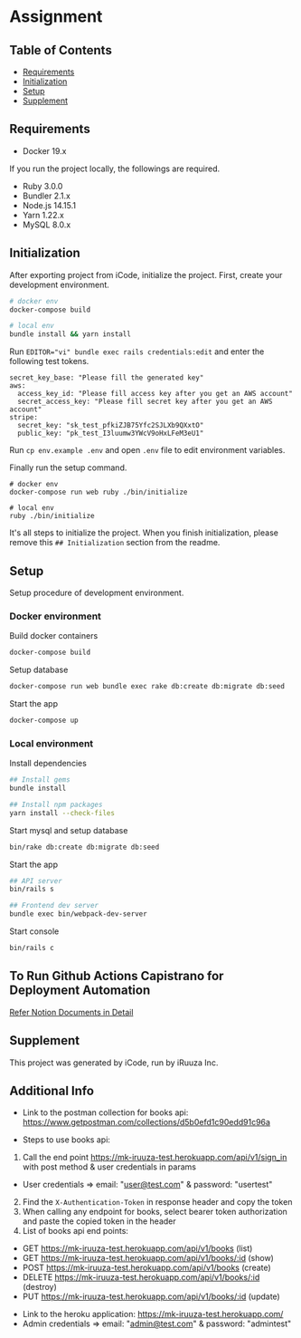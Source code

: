 # Assignment

## Table of Contents
* [Requirements](##requirements)
* [Initialization](##initialization)
* [Setup](##setup)
* [Supplement](##supplement)

## Requirements
- Docker 19.x

If you run the project locally, the followings are required.
- Ruby 3.0.0
- Bundler 2.1.x
- Node.js 14.15.1
- Yarn 1.22.x
- MySQL 8.0.x

## Initialization
After exporting project from iCode, initialize the project. First, create your development environment.
```bash
# docker env
docker-compose build

# local env
bundle install && yarn install
```

Run ` EDITOR="vi" bundle exec rails credentials:edit ` and enter the following test tokens.
```
secret_key_base: "Please fill the generated key"
aws:
  access_key_id: "Please fill access key after you get an AWS account"
  secret_access_key: "Please fill secret key after you get an AWS account"
stripe:
  secret_key: "sk_test_pfkiZJB75Yfc2SJLXb9QXxtO"
  public_key: "pk_test_I3luumw3YWcV9oHxLFeM3eU1"
```

Run `cp env.example .env` and open `.env` file to edit environment variables.

Finally run the setup command.
```
# docker env
docker-compose run web ruby ./bin/initialize

# local env
ruby ./bin/initialize
```

It's all steps to initialize the project. When you finish initialization, please remove this ` ## Initialization ` section from the readme.

## Setup
Setup procedure of development environment.

### Docker environment

Build docker containers
```bash
docker-compose build
```

Setup database
```bash
docker-compose run web bundle exec rake db:create db:migrate db:seed
```

Start the app
```bash
docker-compose up
```

### Local environment

Install dependencies
```bash
## Install gems
bundle install

## Install npm packages
yarn install --check-files
```

Start mysql and setup database
```bash
bin/rake db:create db:migrate db:seed
```

Start the app
```bash
## API server
bin/rails s

## Frontend dev server
bundle exec bin/webpack-dev-server
```

Start console
```bash
bin/rails c
```

## To Run Github Actions Capistrano for Deployment Automation
[Refer Notion Documents in Detail](https://www.notion.so/iruuzainc/Steps-For-Capistrano-Deployment-Automation-Workflow-60ed1631c4aa4c99a3890a9d4dfe09de)


## Supplement
This project was generated by iCode, run by iRuuza Inc.

## Additional Info
* Link to the postman collection for books api: https://www.getpostman.com/collections/d5b0efd1c90edd91c96a

* Steps to use books api:
1. Call the end point https://mk-iruuza-test.herokuapp.com/api/v1/sign_in with post method & user credentials in params
- User credentials => email: "user@test.com" & password: "usertest"
2. Find the `X-Authentication-Token` in response header and copy the token
3. When calling any endpoint for books, select bearer token authorization and paste the copied token in the header
4. List of books api end points:
- GET https://mk-iruuza-test.herokuapp.com/api/v1/books (list)
- GET https://mk-iruuza-test.herokuapp.com/api/v1/books/:id (show)
- POST https://mk-iruuza-test.herokuapp.com/api/v1/books (create)
- DELETE https://mk-iruuza-test.herokuapp.com/api/v1/books/:id (destroy)
- PUT https://mk-iruuza-test.herokuapp.com/api/v1/books/:id (update)

* Link to the heroku application: https://mk-iruuza-test.herokuapp.com/
* Admin credentials => email: "admin@test.com" & password: "admintest"

